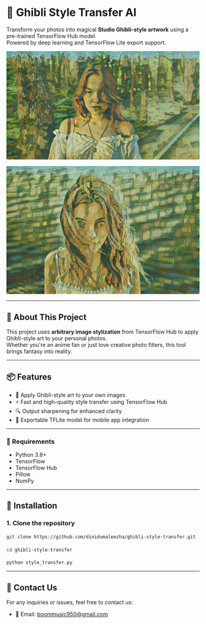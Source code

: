 # 🎨 Ghibli Style Transfer AI

Transform your photos into magical **Studio Ghibli-style artwork** using a pre-trained TensorFlow Hub model.  
Powered by deep learning and TensorFlow Lite export support.

<p align="center">
  <img src="results/output_ghibli_style.png" alt="Stylized Image" width="600"/>
</p>
<p align="center">
  <img src="results/output_ghibli_style2.png" alt="Stylized Image" width="600"/>
</p>

---

## 🧠 About This Project

This project uses **arbitrary image stylization** from TensorFlow Hub to apply Ghibli-style art to your personal photos.  
Whether you're an anime fan or just love creative photo filters, this tool brings fantasy into reality.

---

## 📦 Features

- 🎨 Apply Ghibli-style art to your own images
- ⚡ Fast and high-quality style transfer using TensorFlow Hub
- 🔍 Output sharpening for enhanced clarity
- 📲 Exportable TFLite model for mobile app integration

---

### 🔧 Requirements

- Python 3.8+
- TensorFlow
- TensorFlow Hub
- Pillow
- NumPy

---

## 🔧 Installation

### 1. Clone the repository
```bash
git clone https://github.com/dinidumaleezha/ghibli-style-transfer.git

cd ghibli-style-transfer

python style_transfer.py
```
---

## 📧 Contact Us

For any inquiries or issues, feel free to contact us:

- 📧 Email: boommusic950@gmail.com
